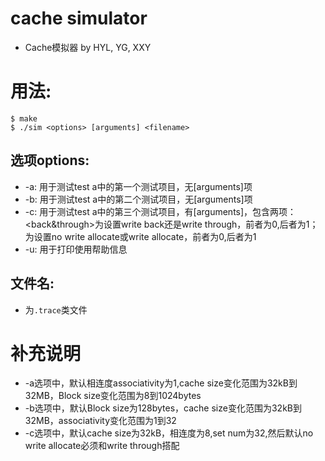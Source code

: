 # cache simulator

- Cache模拟器 by HYL, YG, XXY

# 用法:
```shell
$ make
$ ./sim <options> [arguments] <filename>
```
## 选项options:

- -a: 用于测试test a中的第一个测试项目，无[arguments]项
- -b: 用于测试test a中的第二个测试项目，无[arguments]项
- -c: 用于测试test a中的第三个测试项目，有[arguments]，包含两项：<back&through>为设置write back还是write through，前者为0,后者为1；<allocate>为设置no write allocate或write allocate，前者为0,后者为1
- -u: 用于打印使用帮助信息

## 文件名<filename>:

- 为`.trace`类文件

# 补充说明

- -a选项中，默认相连度associativity为1,cache size变化范围为32kB到32MB，Block size变化范围为8到1024bytes
- -b选项中，默认Block size为128bytes，cache size变化范围为32kB到32MB，associativity变化范围为1到32
- -c选项中，默认cache size为32kB，相连度为8,set num为32,然后默认no write allocate必须和write through搭配
